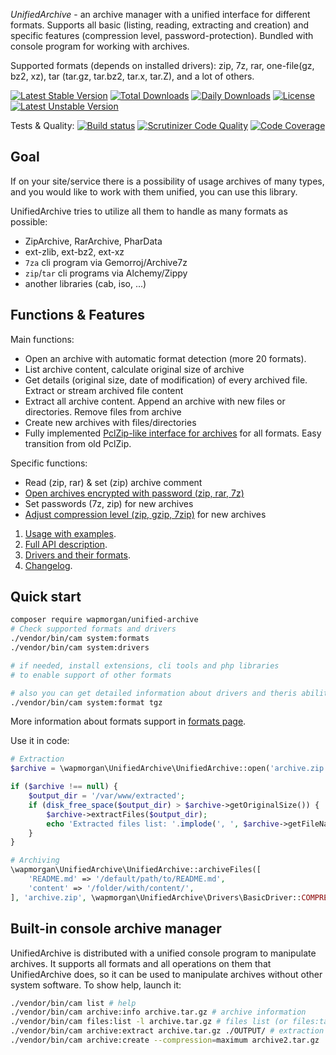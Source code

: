 *UnifiedArchive* - an archive manager with a unified interface for different formats. 
Supports all basic (listing, reading, extracting and creation) and specific features (compression level, password-protection). 
Bundled with console program for working with archives.

Supported formats (depends on installed drivers): zip, 7z, rar, one-file(gz, bz2, xz), tar (tar.gz, tar.bz2, tar.x, tar.Z), and a lot of others. 

[![Latest Stable Version](https://poser.pugx.org/wapmorgan/unified-archive/v/stable)](https://packagist.org/packages/wapmorgan/unified-archive)
[![Total Downloads](https://poser.pugx.org/wapmorgan/unified-archive/downloads)](https://packagist.org/packages/wapmorgan/unified-archive)
[![Daily Downloads](https://poser.pugx.org/wapmorgan/unified-archive/d/daily)](https://packagist.org/packages/wapmorgan/unified-archive)
[![License](https://poser.pugx.org/wapmorgan/unified-archive/license)](https://packagist.org/packages/wapmorgan/unified-archive)
[![Latest Unstable Version](https://poser.pugx.org/wapmorgan/unified-archive/v/unstable)](https://packagist.org/packages/wapmorgan/unified-archive)

Tests & Quality: [![Build status](https://travis-ci.com/wapmorgan/UnifiedArchive.svg?branch=master)](https://travis-ci.com/github/wapmorgan/UnifiedArchive)
[![Scrutinizer Code Quality](https://scrutinizer-ci.com/g/wapmorgan/UnifiedArchive/badges/quality-score.png?b=master)](https://scrutinizer-ci.com/g/wapmorgan/UnifiedArchive/?branch=master)
[![Code Coverage](https://scrutinizer-ci.com/g/wapmorgan/UnifiedArchive/badges/coverage.png?b=master)](https://scrutinizer-ci.com/g/wapmorgan/UnifiedArchive/?branch=master)

## Goal
If on your site/service there is a possibility of usage archives of many types, and you would
like to work with them unified, you can use this library.

UnifiedArchive tries to utilize all them to handle as many formats as possible:
* ZipArchive, RarArchive, PharData
* ext-zlib, ext-bz2, ext-xz
* `7za` cli program via Gemorroj/Archive7z
* `zip`/`tar` cli programs via Alchemy/Zippy
* another libraries (cab, iso, ...)

## Functions & Features
Main functions:
- Open an archive with automatic format detection (more 20 formats).
- List archive content, calculate original size of archive
- Get details (original size, date of modification) of every archived file. Extract or stream archived file content
- Extract all archive content. Append an archive with new files or directories. Remove files from archive
- Create new archives with files/directories
- Fully implemented [PclZip-like interface for archives](docs/API.md#UnifiedArchive--getPclZipInterface) for all formats. Easy transition from old PclZip.

Specific functions:
- Read (zip, rar) & set (zip) archive comment
- [Open archives encrypted with password (zip, rar, 7z)](docs/API.md#UnifiedArchive--open)
- Set passwords (7z, zip) for new archives
- [Adjust compression level (zip, gzip, 7zip)](docs/API.md#UnifiedArchive--archiveFiles) for new archives

1. [Usage with examples](docs/Usage.md).
2. [Full API description](docs/API.md).
3. [Drivers and their formats](docs/Drivers.md).
4. [Changelog](CHANGELOG.md).

## Quick start
```sh
composer require wapmorgan/unified-archive
# Check supported formats and drivers
./vendor/bin/cam system:formats
./vendor/bin/cam system:drivers

# if needed, install extensions, cli tools and php libraries
# to enable support of other formats

# also you can get detailed information about drivers and theris abilities of, for example, "tar.gz" format
./vendor/bin/cam system:format tgz
```
More information about formats support in [formats page](docs/Drivers.md).

Use it in code:
```php
# Extraction
$archive = \wapmorgan\UnifiedArchive\UnifiedArchive::open('archive.zip'); // archive.rar, archive.tar.bz2

if ($archive !== null) {
    $output_dir = '/var/www/extracted';
    if (disk_free_space($output_dir) > $archive->getOriginalSize()) {
        $archive->extractFiles($output_dir);
        echo 'Extracted files list: '.implode(', ', $archive->getFileNames()).PHP_EOL;
    }
}

# Archiving
\wapmorgan\UnifiedArchive\UnifiedArchive::archiveFiles([
    'README.md' => '/default/path/to/README.md',
    'content' => '/folder/with/content/',
], 'archive.zip', \wapmorgan\UnifiedArchive\Drivers\BasicDriver::COMPRESSION_MAXIMUM);
```

## Built-in console archive manager
UnifiedArchive is distributed with a unified console program to manipulate archives.
It supports all formats and all operations on them that UnifiedArchive does, so it can be used to manipulate
archives without other system software. To show help, launch it:
```bash
./vendor/bin/cam list # help
./vendor/bin/cam archive:info archive.tar.gz # archive information
./vendor/bin/cam files:list -l archive.tar.gz # files list (or files:table for table)
./vendor/bin/cam archive:extract archive.tar.gz ./OUTPUT/ # extraction all archive
./vendor/bin/cam archive:create --compression=maximum archive2.tar.gz ./OUTPUT/partners # archive creation from files
```
